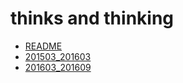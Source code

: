 # thinks and thinking

- [README](README)
- [201503_201603](201503_201603)
- [201603_201609](201603_201609)

